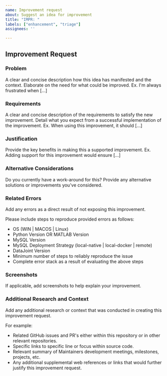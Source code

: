 ```yaml
---
name: Improvement request
about: Suggest an idea for improvement
title: "IMPR: "
labels: ["enhancement", "triage"]
assignees: ''

---
```


## Improvement Request

### Problem
A clear and concise description how this idea has manifested and the context. Elaborate on the need for what could be improved. Ex. I'm always frustrated when [...]

### Requirements
A clear and concise description of the requirements to satisfy the new improvement. Detail what you expect from a successful implementation of the improvement. Ex. When using this improvement, it should [...]

### Justification
Provide the key benefits in making this a supported improvement. Ex. Adding support for this improvement would ensure [...]

### Alternative Considerations
Do you currently have a work-around for this? Provide any alternative solutions or improvements you've considered.

### Related Errors
Add any errors as a direct result of not exposing this improvement.

Please include steps to reproduce provided errors as follows:
- OS (WIN | MACOS | Linux)
- Python Version OR MATLAB Version
- MySQL Version
- MySQL Deployment Strategy (local-native | local-docker | remote)
- DataJoint Version
- Minimum number of steps to reliably reproduce the issue
- Complete error stack as a result of evaluating the above steps

### Screenshots
If applicable, add screenshots to help explain your improvement.

### Additional Research and Context
Add any additional research or context that was conducted in creating this improvement request.

For example:
- Related GitHub issues and PR's either within this repository or in other relevant repositories.
- Specific links to specific line or focus within source code.
- Relevant summary of Maintainers development meetings, milestones, projects, etc.
- Any additional supplemental web references or links that would further justify this improvement request.
